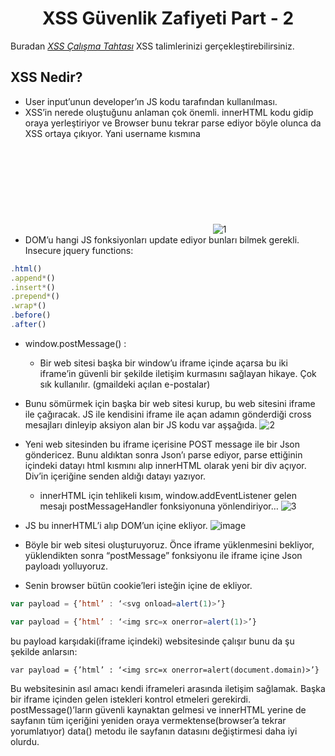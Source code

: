 <h1 align="center">XSS Güvenlik Zafiyeti Part - 2</h1>

Buradan [*XSS Çalışma Tahtası*](https://public-firing-range.appspot.com/) XSS talimlerinizi gerçekleştirebilirsiniz.

## XSS Nedir?
- User input’unun developer’ın JS kodu tarafından kullanılması.
- XSS’in nerede oluştuğunu anlaman çok önemli. innerHTML kodu gidip oraya yerleştiriyor ve Browser bunu tekrar parse ediyor böyle olunca da XSS ortaya çıkıyor. Yani username kısmına <svg onload=alert(1)> yazdığında olay olmuyor.
![1](https://github.com/grealyve/MDISec-Web-Security-and-Hacking-Notes/assets/41903311/c0968749-be16-4302-8d92-1a6b39f5973c)
- DOM’u hangi JS fonksiyonları update ediyor bunları bilmek gerekli. Insecure jquery functions:
```javascript
.html()
.append*()
.insert*()
.prepend*()
.wrap*()
.before()
.after()
```
- window.postMessage() :
    - Bir web sitesi başka bir window’u iframe içinde açarsa bu iki iframe’in güvenli bir şekilde iletişim kurmasını sağlayan hikaye. Çok sık kullanılır. (gmaildeki açılan e-postalar)
    
- Bunu sömürmek için başka bir web sitesi kurup, bu web sitesini iframe ile çağıracak. JS ile kendisini iframe ile açan adamın gönderdiği cross mesajları dinleyip aksiyon alan bir JS kodu var aşşağıda.
![2](https://github.com/grealyve/MDISec-Web-Security-and-Hacking-Notes/assets/41903311/d346517c-b7d1-4167-be1e-e55f22a94041)
- Yeni web sitesinden bu iframe içerisine POST message ile bir Json göndericez. Bunu aldıktan sonra Json’ı parse ediyor, parse ettiğinin içindeki datayı html kısmını alıp innerHTML olarak yeni bir div açıyor. Div’in içeriğine senden aldığı datayı yazıyor.
  - innerHTML için tehlikeli kısım, window.addEventListener gelen mesajı postMessageHandler fonksiyonuna yönlendiriyor…
![3](https://github.com/grealyve/MDISec-Web-Security-and-Hacking-Notes/assets/41903311/b2643d72-fda0-40bd-a052-3a42ab8319d5)
- JS bu innerHTML’i alıp DOM’un içine ekliyor.
![image](https://github.com/grealyve/MDISec-Web-Security-and-Hacking-Notes/assets/41903311/5e935c51-9af5-4ccf-a175-484a467b8c1e)
- Böyle bir web sitesi oluşturuyoruz.  Önce iframe yüklenmesini bekliyor, yüklendikten sonra “postMessage” fonksiyonu ile iframe içine Json payloadı yolluyoruz. 
- Senin browser bütün cookie’leri isteğin içine de ekliyor.
```javascript
var payload = {’html’ : ‘<svg onload=alert(1)>’}

var payload = {’html’ : ‘<img src=x onerror=alert(1)>’}
```
bu payload karşıdaki(iframe içindeki) websitesinde çalışır bunu da şu şekilde anlarsın:
```
var payload = {’html’ : ‘<img src=x onerror=alert(document.domain)>’}
```
Bu websitesinin asıl amacı kendi iframeleri arasında iletişim sağlamak. Başka bir iframe içinden gelen istekleri kontrol etmeleri gerekirdi. postMessage()’ların güvenli kaynaktan gelmesi ve innerHTML yerine de sayfanın tüm içeriğini yeniden oraya vermektense(browser’a tekrar yorumlatıyor) data() metodu ile sayfanın datasını değiştirmesi daha iyi olurdu.
